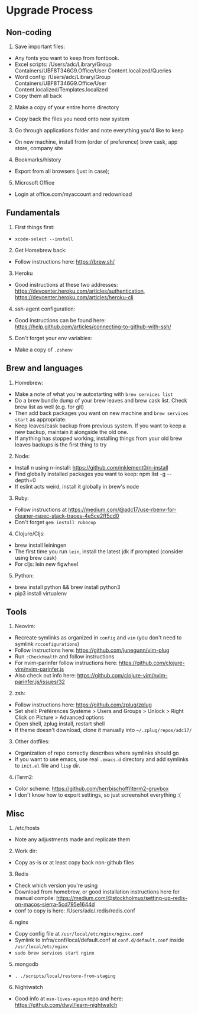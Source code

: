 # Upgrade Process

## Non-coding
1. Save important files:
  * Any fonts you want to keep from fontbook.
  * Excel scripts: /Users/adc/Library/Group Containers/UBF8T346G9.Office/User Content.localized/Queries
  * Word config: /Users/adc/Library/Group Containers/UBF8T346G9.Office/User Content.localized/Templates.localized
  * Copy them all back
2. Make a copy of your entire home directory
  * Copy back the files you need onto new system
3. Go through applications folder and note everything you'd like to keep
  * On new machine, install from (order of preference) brew cask, app store, company site
4. Bookmarks/history
  * Export from all browsers (just in case);
5. Microsoft Office
  * Login at office.com/myaccount and redownload

## Fundamentals
1. First things first:
  * `xcode-select --install`
2. Get Homebrew back:
  * Follow instructions here: https://brew.sh/
3. Heroku
  * Good instructions at these two addresses: https://devcenter.heroku.com/articles/authentication, https://devcenter.heroku.com/articles/heroku-cli
4. ssh-agent configuration:
  * Good instructions can be found here: https://help.github.com/articles/connecting-to-github-with-ssh/
5. Don't forget your env variables:
  * Make a copy of `.zshenv`

## Brew and languages
1. Homebrew:
  * Make a note of what you're autostarting with `brew services list`
  * Do a brew bundle dump of your brew leaves and brew cask list. Check brew list as well (e.g. for git)
  * Then add back packages you want on new machine and `brew services start` as appropriate.
  * Keep leaves/cask backup from previous system. If you want to keep a new backup, maintain it alongside the old one.
  * If anything has stopped working, installing things from your old brew leaves backups is the first thing to try
2. Node:
  * Install n using n-install: https://github.com/mklement0/n-install 
  * Find globally installed packages you want to keep: npm list -g --depth=0
  * If eslint acts weird, install it globally in brew's node
3. Ruby:
  * Follow instructions at https://medium.com/@adc17/use-rbenv-for-cleaner-rspec-stack-traces-4e5ce2ff5cd0
  * Don't forget `gem install rubocop`
4. Clojure/Cljs:
  * brew install leiningen
  * The first time you run `lein`, install the latest jdk if prompted (consider using brew cask)
  * For cljs: lein new figwheel 
5. Python:
  * brew install python && brew install python3
  * pip3 install virtualenv

## Tools
1. Neovim:
  * Recreate symlinks as organized in `config` and `vim` (you don't need to symlink `rcconfigurations`)
  * Follow instructions here: https://github.com/junegunn/vim-plug
  * Run `:CheckHealth` and follow instructions
  * For nvim-parinfer follow instructions here: https://github.com/clojure-vim/nvim-parinfer.js
  * Also check out info here: https://github.com/clojure-vim/nvim-parinfer.js/issues/32
2. zsh:
  * Follow instructions here: https://github.com/zplug/zplug
  * Set shell: Préférences Système > Users and Groups > Unlock > Right Click on Picture > Advanced options
  * Open shell, zplug install, restart shell
  * If theme doesn't download, clone it manually into `~/.zplug/repos/adc17/`
3. Other dotfiles:
  * Organization of repo correctly describes where symlinks should go
  * If you want to use emacs, use real `.emacs.d` directory and add symlinks to `init.el` file and `lisp` dir.
4. iTerm2:
  * Color scheme: https://github.com/herrbischoff/iterm2-gruvbox
  * I don't know how to export settings, so just screenshot everything :(

## Misc
1. /etc/hosts
  * Note any adjustments made and replicate them
2. Work dir:
  * Copy as-is or at least copy back non-github files
3. Redis
  * Check which version you're using
  * Download from homebrew, or good installation instructions here for manual compile: https://medium.com/@stockholmux/setting-up-redis-on-macos-sierra-5cd795e1644d
  * conf to copy is here: /Users/adc/.redis/redis.conf
4. nginx
  * Copy config file at `/usr/local/etc/nginx/nginx.conf`
  * Symlink to infra/conf/local/default.conf at `conf.d/default.conf` inside `/usr/local/etc/nginx`
  * `sudo brew services start nginx`
5. mongodb
  * `. ./scripts/local/restore-from-staging`
6. Nightwatch
  * Good info at `msn-lives-again` repo and here: https://github.com/dwyl/learn-nightwatch 
